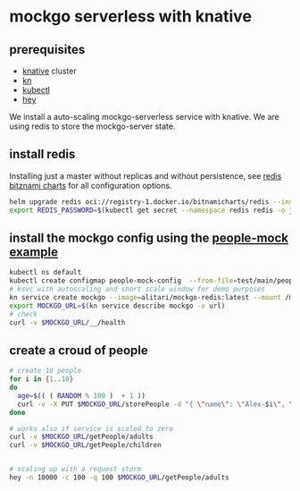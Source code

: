 # mockgo serverless with knative

## prerequisites

- [knative](https://knative.dev/) cluster
- [kn](https://knative.dev/docs/client/install-kn/)
- [kubectl](https://kubernetes.io/docs/tasks/tools/install-kubectl/)
- [hey](https://github.com/rakyll/hey)

We install a auto-scaling mockgo-serverless service with knative. We are using redis to store the mockgo-server state.


## install redis

Installing just a master without replicas and without persistence, see [redis bitznami charts](https://github.com/bitnami/charts/tree/main/bitnami/redis) for all configuration options.

```bash
helm upgrade redis oci://registry-1.docker.io/bitnamicharts/redis --install --namespace redis --create-namespace --set master.persistence.enabled=false,replica.replicaCount=0
export REDIS_PASSWORD=$(kubectl get secret --namespace redis redis -o jsonpath="{.data.redis-password}" | base64 --decode)
```


## install the mockgo config using the [people-mock example](./Examples.md#people-mock)

```bash
kubectl ns default
kubectl create configmap people-mock-config  --from-file=test/main/people-mock.yaml
# ksvc with autoscaling and short scale window for demo purposes
kn service create mockgo --image=alitari/mockgo-redis:latest --mount /mockdir=cm:people-mock-config --env MOCK_DIR=/mockdir --env MOCK_PORT=8080 --env REDIS_ADDRESS=redis-master.redis.svc.cluster.local:6379 --env REDIS_PASSWORD=$REDIS_PASSWORD  --scale "0..5" --scale-window "10s" --force
export MOCKGO_URL=$(kn service describe mockgo -o url)
# check
curl -v $MOCKGO_URL/__/health
```

## create a croud of people

```bash
# create 10 people
for i in {1..10}
do
  age=$(( ( RANDOM % 100 )  + 1 ))
  curl -v -X PUT $MOCKGO_URL/storePeople -d "{ \"name\": \"Alex-$i\", \"age\": $age }"
done

# works also if service is scaled to zero
curl -v $MOCKGO_URL/getPeople/adults
curl -v $MOCKGO_URL/getPeople/children


# scaling up with a request storm
hey -n 10000 -c 100 -q 100 $MOCKGO_URL/getPeople/adults
```
